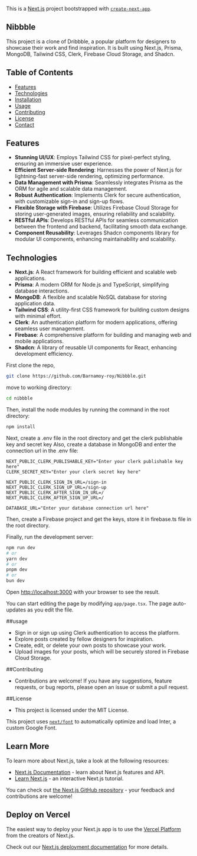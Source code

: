 This is a [Next.js](https://nextjs.org/) project bootstrapped with [`create-next-app`](https://github.com/vercel/next.js/tree/canary/packages/create-next-app).

## Nibbble
This project is a clone of Dribbble, a popular platform for designers to showcase their work and find inspiration. It is built using Next.js, Prisma, MongoDB, Tailwind CSS, Clerk, Firebase Cloud Storage, and Shadcn.

## Table of Contents

- [Features](#features)
- [Technologies](#technologies)
- [Installation](#installation)
- [Usage](#usage)
- [Contributing](#contributing)
- [License](#license)
- [Contact](#contact)

## Features

- **Stunning UI/UX**: Employs Tailwind CSS for pixel-perfect styling, ensuring an immersive user experience.
- **Efficient Server-side Rendering**: Harnesses the power of Next.js for lightning-fast server-side rendering, optimizing performance.
- **Data Management with Prisma**: Seamlessly integrates Prisma as the ORM for agile and scalable data management.
- **Robust Authentication**: Implements Clerk for secure authentication, with customizable sign-in and sign-up flows.
- **Flexible Storage with Firebase**: Utilizes Firebase Cloud Storage for storing user-generated images, ensuring reliability and scalability.
- **RESTful APIs**: Develops RESTful APIs for seamless communication between the frontend and backend, facilitating smooth data exchange.
- **Component Reusability**: Leverages Shadcn components library for modular UI components, enhancing maintainability and scalability.

## Technologies

- **Next.js**: A React framework for building efficient and scalable web applications.
- **Prisma**: A modern ORM for Node.js and TypeScript, simplifying database interactions.
- **MongoDB**: A flexible and scalable NoSQL database for storing application data.
- **Tailwind CSS**: A utility-first CSS framework for building custom designs with minimal effort.
- **Clerk**: An authentication platform for modern applications, offering seamless user management.
- **Firebase**: A comprehensive platform for building and managing web and mobile applications.
- **Shadcn**: A library of reusable UI components for React, enhancing development efficiency.

First clone the repo, 
```bash
git clone https://github.com/Barnamoy-roy/Nibbble.git
```
move to working directory: 
```bash
cd nibbble
```
Then, install the node modules by running the command in the root directory:

```bash
npm install
```
Next, create a .env file in the root directory and get the clerk publishable key and secret key
Also, create a database in MongoDB and enter the connection url in the .env file:

```.env
NEXT_PUBLIC_CLERK_PUBLISHABLE_KEY="Enter your clerk publishable key here"
CLERK_SECRET_KEY="Enter your clerk secret key here"

NEXT_PUBLIC_CLERK_SIGN_IN_URL=/sign-in
NEXT_PUBLIC_CLERK_SIGN_UP_URL=/sign-up
NEXT_PUBLIC_CLERK_AFTER_SIGN_IN_URL=/
NEXT_PUBLIC_CLERK_AFTER_SIGN_UP_URL=/

DATABASE_URL="Enter your database connection url here"
```
Then, create a Firebase project and get the keys, store it in firebase.ts file in the root directory.

Finally, run the development server:

```bash
npm run dev
# or
yarn dev
# or
pnpm dev
# or
bun dev
```

Open [http://localhost:3000](http://localhost:3000) with your browser to see the result.

You can start editing the page by modifying `app/page.tsx`. The page auto-updates as you edit the file.

##usage 
- Sign in or sign up using Clerk authentication to access the platform.
- Explore posts created by fellow designers for inspiration.
- Create, edit, or delete your own posts to showcase your work.
- Upload images for your posts, which will be securely stored in Firebase Cloud Storage.

##Contributing
- Contributions are welcome! If you have any suggestions, feature requests, or bug reports, please open an issue or submit a pull request.

##License
- This project is licensed under the MIT License.

This project uses [`next/font`](https://nextjs.org/docs/basic-features/font-optimization) to automatically optimize and load Inter, a custom Google Font.

## Learn More

To learn more about Next.js, take a look at the following resources:

- [Next.js Documentation](https://nextjs.org/docs) - learn about Next.js features and API.
- [Learn Next.js](https://nextjs.org/learn) - an interactive Next.js tutorial.

You can check out [the Next.js GitHub repository](https://github.com/vercel/next.js/) - your feedback and contributions are welcome!

## Deploy on Vercel

The easiest way to deploy your Next.js app is to use the [Vercel Platform](https://vercel.com/new?utm_medium=default-template&filter=next.js&utm_source=create-next-app&utm_campaign=create-next-app-readme) from the creators of Next.js.

Check out our [Next.js deployment documentation](https://nextjs.org/docs/deployment) for more details.
